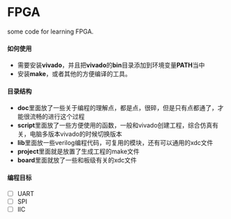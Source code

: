 # FPGA
some code for learning  FPGA.

#### 如何使用

- 需要安装**vivado**，并且把**vivado**的**bin**目录添加到环境变量**PATH**当中
- 安装**make**，或者其他的方便编译的工具。

#### 目录结构

- **doc**里面放了一些关于编程的理解点，都是点，很碎，但是只有点都通了，才能很流畅的进行这个过程
- **script**里面放了一些方便使用的函数，一般和vivado创建工程，综合仿真有关，电脑多版本vivado的时候切换版本
- **lib**里面放一些verilog编程代码，可复用的模块，还有可以通用的xdc文件
- **project**里面就是放置了生成工程的make文件
- **board**里面就放了一些和板级有关的xdc文件

#### 编程目标

- [ ] UART
- [ ] SPI
- [ ] IIC
